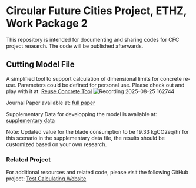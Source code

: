 # Circular Future Cities Project, ETHZ, Work Package 2

This repository is intended for documenting and sharing codes for CFC project research. The code will be published afterwards.

## Cutting Model File

A simplified tool to support calculation of dimensional limits for concrete re-use. Parameters could be defined for personal use.
Please check out and play with it at: [Reuse Concrete Tool](https://reuse-concrete.azurewebsites.net/)
![Recording 2025-08-25 162744](https://github.com/user-attachments/assets/2df623e0-1162-426f-a82d-5a688a5c84a3)

Journal Paper available at: [full paper](https://doi.org/10.1088/2634-4505/ad7a22)

Supplementary Data for developping the model is available at: [supplementary data](https://github.com/shuyanxiong/CFC_WP2/blob/78b79753aa21b2763d0ad85d13c1ecc4c4137a31/Supplementary%20Information.pdf)

Note: Updated value for the blade consumption to be 19.33 kgCO2eq/hr for this scenario in the supplementary data file, the results should be customized based on your own research.

### Related Project

For additional resources and related code, please visit the following GitHub project: [Test Calculating Website](https://github.com/shuyanxiong/Test_Calculating_Website)
